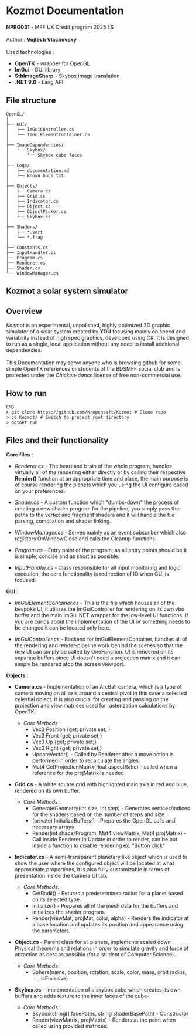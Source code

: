 # Kozmot Documentation
__NPRG031__ - MFF UK Credit program 2025 LS \
\
Author : __Vojtěch Vlachovský__ \
\
Used technologies : 
+ __OpenTK__ - wrapper for OpenGL
+ __ImGui__ - GUI library 
+ __StbImageSharp__ - Skybox image translation
+ __.NET 9.0__ - Lang API 

## File structure

```text
OpenGL/
│
├── GUI/
│   ├── ImGuiController.cs
│   └── ImGuiElementContainer.cs
│
├── ImageDependencies/
│   └── Skybox/
│       └── Skybox cube faces
│
├── Logs/
│   ├── documentation.md
│   └── known bugs.txt
│
├── Objects/
│   ├── Camera.cs
│   ├── Grid.cs
│   ├── Indicator.cs
│   ├── Object.cs
│   ├── ObjectPicker.cs
│   └── Skybox.cs
│
├── Shaders/
│   ├── *.vert
│   └── *.frag
│
├── Constants.cs
├── InputHandler.cs
├── Program.cs
├── Renderer.cs
├── Shader.cs
└── WindowManager.cs
```

## __Kozmot__  a solar system simulator  

## Overview

*Kozmot* is an experimental, unpolished, highly optimized 3D graphic simulator of a solar system created by __YOU__ focusing mainly on speed and variability instead of high spec graphics, developed using C#. It is designed to run as a single, local application without any need to install additional dependencies. \
\
This Documentation may serve anyone who is browsing github for some simple OpenTK references or students of the BDSMFF social club and is protected under the *Chicken-dance* license of free non-commercial use.


## How to run
```
CMD
> git clone https://github.com/Kropensaft/Kozmot # Clone repo
> cd Kozmot/ # Switch to project root directory
> dotnet run 
```


## Files and their functionality

__Core files__ :
+ *Renderer.cs* - The heart and brain of the whole program, handles virtually all of the rendering either directly or by calling their respective __Render()__ function at an appropriate time and place, the main purpose is of course rendering the planets which you using the UI configure based on your preferences.

+ *Shader.cs* - A custom function which "dumbs-down" the process of creating a new shader program for the pipeline, you simply pass the paths to the vertex and fragment shaders and it will handle the file parsing, compilation and shader linking.

+ *WindowManager.cs* - Serves mainly as an event subscriber which also registers OnWindowClose and calls the Cleanup functions.

+ *Program.cs* - Entry point of the program, as all entry points should be it is simple, concise and as short as possible.

+ *InputHandler.cs* - Class responsible for all input monitoring and logic execution, the core functionality is redirection of IO when GUI is focused.

__GUI__ : 
+ *ImGuiElementContainer.cs*  - This is the file which houses all of the bespoke UI, it utilizes the ImGuiController for rendering on its own vbo buffer and the main ImGui.NET wrapper for the low-level UI functions. If you are curios about the implementation of the UI or something needs to be changed it can be located only here.

+ *ImGuiController.cs* - Backend for ImGuiElementContainer, handles all of the rendering and render-pipeline work behind the scenes so that the new UI can simply be called by OneFunction. UI is rendered on its separate buffers since UI doesn't need a projection matrix and it can simply be rendered atop the screen viewport.


__Objects__ : 

+ **Camera.cs** - Implementation of an ArcBall camera, which is a type of camera moving on all axis around a central pivot in this case a selected celestial object. It is also crucial for creating and passing on the projection and view matrices used for rasterization calculations by OpenTK.
    + _Core Methods_ :
      + Vec3 Position {get; private set; }
      + Vec3 Front {get; private set;}
      + Vec3 Up {get; private set;}
      + Vec3 Right {get; private set;}
      + UpdateVector() - Called by Renderer after a move action is performed in order to recalculate the angles
      + Mat4 GetProjectionMatrix(float aspectRatio) - called when a reference for the projMatrix is needed
+ **Grid.cs** - A white square grid with highlighted main axis in red and blue, rendered on its own buffer.
    + _Core Methods_ :
      + GenerateGeometry(int size, int step) - Generates vertices/indices for the shaders based on the number of steps and size
      + (private) InitializeBuffers() - Prepares the OpenGL calls and necessary arrays
      + Render(int shaderProgram, Mat4 viewMatrix, Mat4 projMatrix) - Call inside Renderer in Update in order to render, can be put inside a function to disable rendering ex. "Button click"
+ **Indicator.cs** - A semi-transparent planetary like object which is used to show the user where the configured object will be located at what approximate proportions, it is also fully customizable in terms of presentation inside the Camera UI tab.
    + _Core Methods_:
      + GetRadii() - Returns a predetermined radius for a planet based on its selected type.
      + Initialize() - Prepares all of the mesh data for the buffers and initializes the shader program.
      + Render(viewMat, projMat, color, alpha) - Renders the indicator at a base location and updates its position and appearance using the parameters.

+ **Object.cs** - Parent class for all planets, implements scaled down Physical theorems and relations in order to simulate gravity and force of attraction as best as possible (for a student of Computer Science).
    + _Core Methods_:
      + Sphere(name, position, rotation, scale, color, mass, orbit radius, ... , isEmissive)
      
+ **Skybox.cs** - Implementation of a skybox cube which creates its own buffers and adds texture to the inner faces of the cube-
    + _Core Methods_: 
      + Skybox(string[] facePaths, string shaderBasePath) - Constructor
      + Render(viewMatrix, projMatrix) - Renders at the point when called using provided matrices.

